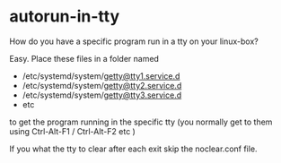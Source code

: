 # autorun-in-tty
How do you have a specific program run in a tty on your linux-box?

Easy. Place these files in a folder named

* /etc/systemd/system/getty@tty1.service.d
* /etc/systemd/system/getty@tty2.service.d
* /etc/systemd/system/getty@tty3.service.d
* etc

to get the program running in the specific tty (you normally get to them using Ctrl-Alt-F1 / Ctrl-Alt-F2 etc )

If you what the tty to clear after each exit skip the noclear.conf file.
